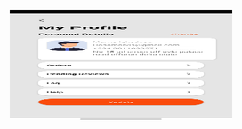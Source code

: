 <p align="center">
  <img src="https://github.com/fatihhernn/Android_UI_Desing/blob/master/Screenshot_2021-07-02-00-24-18-014_com.fatihhernn.myprofileui.jpg" width="400" height="200" alt=".netProject">
</p>
